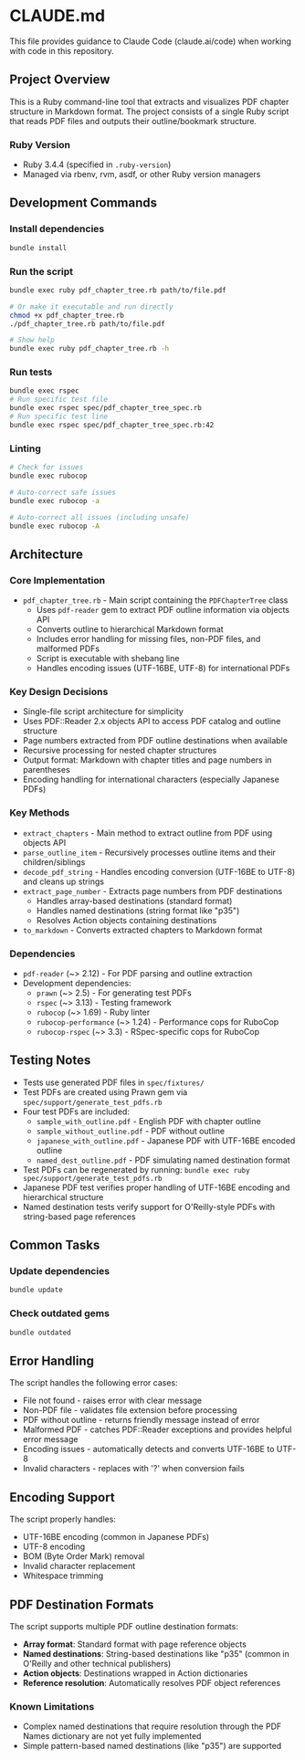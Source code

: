 # CLAUDE.md

This file provides guidance to Claude Code (claude.ai/code) when working with code in this repository.

## Project Overview

This is a Ruby command-line tool that extracts and visualizes PDF chapter structure in Markdown format. The project consists of a single Ruby script that reads PDF files and outputs their outline/bookmark structure.

### Ruby Version
- Ruby 3.4.4 (specified in `.ruby-version`)
- Managed via rbenv, rvm, asdf, or other Ruby version managers

## Development Commands

### Install dependencies
```bash
bundle install
```

### Run the script
```bash
bundle exec ruby pdf_chapter_tree.rb path/to/file.pdf

# Or make it executable and run directly
chmod +x pdf_chapter_tree.rb
./pdf_chapter_tree.rb path/to/file.pdf

# Show help
bundle exec ruby pdf_chapter_tree.rb -h
```

### Run tests
```bash
bundle exec rspec
# Run specific test file
bundle exec rspec spec/pdf_chapter_tree_spec.rb
# Run specific test line
bundle exec rspec spec/pdf_chapter_tree_spec.rb:42
```

### Linting
```bash
# Check for issues
bundle exec rubocop

# Auto-correct safe issues
bundle exec rubocop -a

# Auto-correct all issues (including unsafe)
bundle exec rubocop -A
```

## Architecture

### Core Implementation
- `pdf_chapter_tree.rb` - Main script containing the `PDFChapterTree` class
  - Uses `pdf-reader` gem to extract PDF outline information via objects API
  - Converts outline to hierarchical Markdown format
  - Includes error handling for missing files, non-PDF files, and malformed PDFs
  - Script is executable with shebang line
  - Handles encoding issues (UTF-16BE, UTF-8) for international PDFs

### Key Design Decisions
- Single-file script architecture for simplicity
- Uses PDF::Reader 2.x objects API to access PDF catalog and outline structure
- Page numbers extracted from PDF outline destinations when available
- Recursive processing for nested chapter structures
- Output format: Markdown with chapter titles and page numbers in parentheses
- Encoding handling for international characters (especially Japanese PDFs)

### Key Methods
- `extract_chapters` - Main method to extract outline from PDF using objects API
- `parse_outline_item` - Recursively processes outline items and their children/siblings
- `decode_pdf_string` - Handles encoding conversion (UTF-16BE to UTF-8) and cleans up strings
- `extract_page_number` - Extracts page numbers from PDF destinations
  - Handles array-based destinations (standard format)
  - Handles named destinations (string format like "p35")
  - Resolves Action objects containing destinations
- `to_markdown` - Converts extracted chapters to Markdown format

### Dependencies
- `pdf-reader` (~> 2.12) - For PDF parsing and outline extraction
- Development dependencies:
  - `prawn` (~> 2.5) - For generating test PDFs
  - `rspec` (~> 3.13) - Testing framework
  - `rubocop` (~> 1.69) - Ruby linter
  - `rubocop-performance` (~> 1.24) - Performance cops for RuboCop
  - `rubocop-rspec` (~> 3.3) - RSpec-specific cops for RuboCop

## Testing Notes

- Tests use generated PDF files in `spec/fixtures/`
- Test PDFs are created using Prawn gem via `spec/support/generate_test_pdfs.rb`
- Four test PDFs are included:
  - `sample_with_outline.pdf` - English PDF with chapter outline
  - `sample_without_outline.pdf` - PDF without outline
  - `japanese_with_outline.pdf` - Japanese PDF with UTF-16BE encoded outline
  - `named_dest_outline.pdf` - PDF simulating named destination format
- Test PDFs can be regenerated by running: `bundle exec ruby spec/support/generate_test_pdfs.rb`
- Japanese PDF test verifies proper handling of UTF-16BE encoding and hierarchical structure
- Named destination tests verify support for O'Reilly-style PDFs with string-based page references

## Common Tasks

### Update dependencies
```bash
bundle update
```

### Check outdated gems
```bash
bundle outdated
```

## Error Handling

The script handles the following error cases:
- File not found - raises error with clear message
- Non-PDF file - validates file extension before processing
- PDF without outline - returns friendly message instead of error
- Malformed PDF - catches PDF::Reader exceptions and provides helpful error message
- Encoding issues - automatically detects and converts UTF-16BE to UTF-8
- Invalid characters - replaces with '?' when conversion fails

## Encoding Support

The script properly handles:
- UTF-16BE encoding (common in Japanese PDFs)
- UTF-8 encoding
- BOM (Byte Order Mark) removal
- Invalid character replacement
- Whitespace trimming

## PDF Destination Formats

The script supports multiple PDF outline destination formats:
- **Array format**: Standard format with page reference objects
- **Named destinations**: String-based destinations like "p35" (common in O'Reilly and other technical publishers)
- **Action objects**: Destinations wrapped in Action dictionaries
- **Reference resolution**: Automatically resolves PDF object references

### Known Limitations
- Complex named destinations that require resolution through the PDF Names dictionary are not yet fully implemented
- Simple pattern-based named destinations (like "p35") are supported
